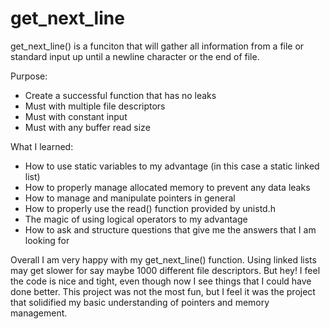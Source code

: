 # get_next_line
get_next_line() is a funciton that will gather all information from a file or standard input up until a newline character or the end of file.

Purpose:
- Create a successful function that has no leaks
- Must with multiple file descriptors
- Must with constant input
- Must with any buffer read size
  
What I learned:
- How to use static variables to my advantage (in this case a static linked list)
- How to properly manage allocated memory to prevent any data leaks
- How to manage and manipulate pointers in general
- How to properly use the read() function provided by unistd.h
- The magic of using logical operators to my advantage
- How to ask and structure questions that give me the answers that I am looking for

Overall I am very happy with my get_next_line() function. Using linked lists may get slower for say maybe 1000 different file descriptors. But hey! I feel the code is nice and tight, even though now I see things that I could have done better. This project was not the most fun, but I feel it was the project that solidified my basic understanding of pointers and memory management.
